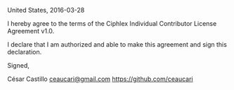 United States, 2016-03-28

I hereby agree to the terms of the Ciphlex Individual Contributor License
Agreement v1.0.

I declare that I am authorized and able to make this agreement and sign this
declaration.

Signed,

César Castillo ceaucari@gmail.com https://github.com/ceaucari
